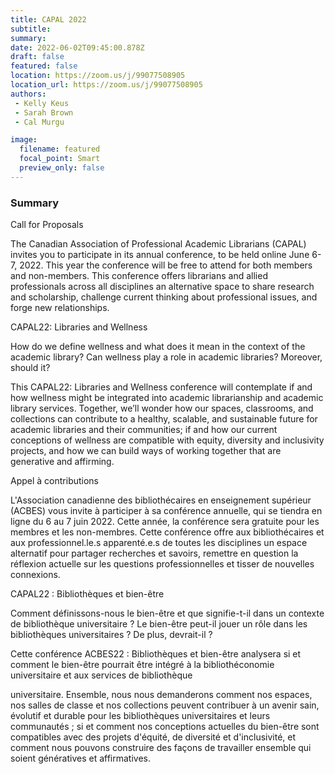 ```yaml
---
title: CAPAL 2022
subtitle: 
summary: 
date: 2022-06-02T09:45:00.878Z
draft: false
featured: false
location: https://zoom.us/j/99077508905
location_url: https://zoom.us/j/99077508905
authors:
 - Kelly Keus
 - Sarah Brown
 - Cal Murgu

image:
  filename: featured
  focal_point: Smart
  preview_only: false
---
```


### Summary

Call for Proposals

The Canadian Association of Professional Academic Librarians (CAPAL) invites you to participate in its annual conference, to be held online June 6-7, 2022. This year the conference will be free to attend for both members and non-members. This conference offers librarians and allied professionals across all disciplines an alternative space to share research and scholarship, challenge current thinking about professional issues, and forge new relationships.

CAPAL22: Libraries and Wellness

How do we define wellness and what does it mean in the context of the academic library? Can wellness play a role in academic libraries? Moreover, should it?

This CAPAL22: Libraries and Wellness conference will contemplate if and how wellness might be integrated into academic librarianship and academic library services. Together, we’ll wonder how our spaces, classrooms, and collections can contribute to a healthy, scalable, and sustainable future for academic libraries and their communities; if and how our current conceptions of wellness are compatible with equity, diversity and inclusivity projects, and how we can build ways of working together that are generative and affirming.

Appel à contributions

L'Association canadienne des bibliothécaires en enseignement supérieur (ACBES) vous invite à participer à sa conférence annuelle, qui se tiendra en ligne du 6 au 7 juin 2022. Cette année, la conférence sera gratuite pour les membres et les non-membres. Cette conférence offre aux bibliothécaires et aux professionnel.le.s apparenté.e.s de toutes les disciplines un espace alternatif pour partager recherches et savoirs, remettre en question la réflexion actuelle sur les questions professionnelles et tisser de nouvelles connexions.

CAPAL22 : Bibliothèques et bien-être

Comment définissons-nous le bien-être et que signifie-t-il dans un contexte de bibliothèque universitaire ? Le bien-être peut-il jouer un rôle dans les bibliothèques universitaires ? De plus, devrait-il ?

Cette conférence ACBES22 : Bibliothèques et bien-être analysera si et comment le bien-être pourrait être intégré à la bibliothéconomie universitaire et aux services de bibliothèque

universitaire. Ensemble, nous nous demanderons comment nos espaces, nos salles de classe et nos collections peuvent contribuer à un avenir sain, évolutif et durable pour les bibliothèques universitaires et leurs communautés ; si et comment nos conceptions actuelles du bien-être sont compatibles avec des projets d'équité, de diversité et d'inclusivité, et comment nous pouvons construire des façons de travailler ensemble qui soient génératives et affirmatives.

